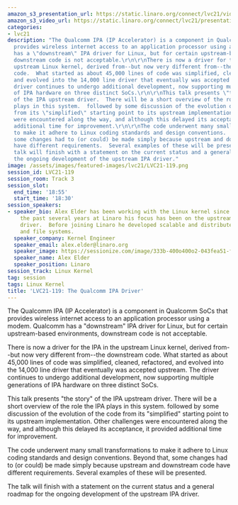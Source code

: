 ```yaml
---
amazon_s3_presentation_url: https://static.linaro.org/connect/lvc21/videos/lvc21-119.mp4
amazon_s3_video_url: https://static.linaro.org/connect/lvc21/presentations/lvc21-119.pdf
categories:
- lvc21
description: "The Qualcomm IPA (IP Accelerator) is a component in Qualcomm SoCs that
  provides wireless internet access to an application processor using a modem.  Qualcomm
  has a \"downstream\" IPA driver for Linux, but for certain upstream-based environments,
  downstream code is not acceptable.\r\n\r\nThere is now a driver for the IPA in the
  upstream Linux kernel, derived from--but now very different from--the downstream
  code.  What started as about 45,000 lines of code was simplified, cleaned, refactored,
  and evolved into the 14,000 line driver that eventually was accepted upstream.  The
  driver continues to undergo additional development, now supporting multiple generations
  of IPA hardware on three distinct SoCs.\r\n\r\nThis talk presents \"the story\"
  of the IPA upstream driver.  There will be a short overview of the role the IPA
  plays in this system.  followed by some discussion of the evolution of the code
  from its \"simplified\" starting point to its upstream implementation.  Other challenges
  were encountered along the way, and although this delayed its acceptance, it provided
  additional time for improvement.\r\n\r\nThe code underwent many small transformations
  to make it adhere to Linux coding standards and design conventions.  Beyond that,
  some changes had to (or could) be made simply because upstream and downstream code
  have different requirements.  Several examples of these will be presented.\r\n\r\nThe
  talk will finish with a statement on the current status and a general roadmap for
  the ongoing development of the upstream IPA driver."
image: /assets/images/featured-images/lvc21/LVC21-119.png
session_id: LVC21-119
session_room: Track 3
session_slot:
  end_time: '18:55'
  start_time: '18:30'
session_speakers:
- speaker_bio: Alex Elder has been working with the Linux kernel since 2000.  For
    the past several years at Linaro his focus has been on the upstream Qualcomm IPA
    driver.  Before joining Linaro he developed scalable and distributed Linux storage
    and file systems.
  speaker_company: Kernel Engineer
  speaker_email: alex.elder@linaro.org
  speaker_image: https://sessionize.com/image/333b-400o400o2-043fea51-fd77-4282-b38e-035784d18237.jpg
  speaker_name: Alex Elder
  speaker_position: Linaro
session_track: Linux Kernel
tag: session
tags: Linux Kernel
title: 'LVC21-119: The Qualcomm IPA Driver'
---
```


The Qualcomm IPA (IP Accelerator) is a component in Qualcomm SoCs that provides wireless internet access to an application processor using a modem.  Qualcomm has a "downstream" IPA driver for Linux, but for certain upstream-based environments, downstream code is not acceptable.

There is now a driver for the IPA in the upstream Linux kernel, derived from--but now very different from--the downstream code.  What started as about 45,000 lines of code was simplified, cleaned, refactored, and evolved into the 14,000 line driver that eventually was accepted upstream.  The driver continues to undergo additional development, now supporting multiple generations of IPA hardware on three distinct SoCs.

This talk presents "the story" of the IPA upstream driver.  There will be a short overview of the role the IPA plays in this system.  followed by some discussion of the evolution of the code from its "simplified" starting point to its upstream implementation.  Other challenges were encountered along the way, and although this delayed its acceptance, it provided additional time for improvement.

The code underwent many small transformations to make it adhere to Linux coding standards and design conventions.  Beyond that, some changes had to (or could) be made simply because upstream and downstream code have different requirements.  Several examples of these will be presented.

The talk will finish with a statement on the current status and a general roadmap for the ongoing development of the upstream IPA driver.